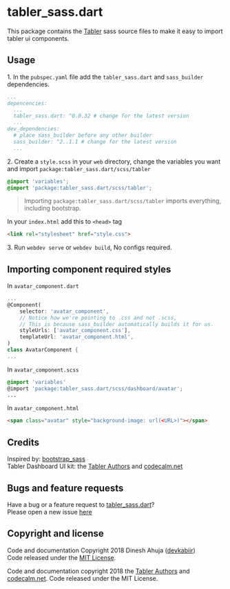 # tabler_sass.dart

This package contains the [Tabler](https://github.com/tabler/tabler) sass source files to make it easy to import tabler ui components.

## Usage

1\. In the `pubspec.yaml` file add the `tabler_sass.dart` and `sass_builder` dependencies.

```yaml
...
depencencies:
  ...
  tabler_sass.dart: ^0.0.32 # change for the latest version
  ...
dev_dependencies:
  # place sass_builder before any other builder
  sass_builder: ^2..1.1 # change for the latest version
  ...
```

2\. Create a `style.scss` in your `web` directory, change the variables you want and import `package:tabler_sass.dart/scss/tabler`

```scss
@import 'variables';
@import 'package:tabler_sass.dart/scss/tabler';
```

>Importing `package:tabler_sass.dart/scss/tabler` imports everything, including bootstrap.

In your `index.html` add this to `<head>` tag

```html
<link rel="stylesheet" href="style.css">
```

3\. Run `webdev serve` or `webdev build`, No configs required.  

## Importing component required styles

In `avatar_component.dart`

```dart
...
@Component(
    selector: 'avatar_component',
    // Notice how we're pointing to .css and not .scss,
    // This is because sass_builder automatically builds it for us.
    styleUrls: ['avatar_component.css'],
    templateUrl: 'avatar_component.html',
)
class AvatarComponent {
...
```

In `avatar_component.scss`

```scss
@import 'variables'
@import 'package:tabler_sass.dart/scss/dashboard/avatar';
...
```

In `avatar_component.html`

```html
<span class="avatar" style="background-image: url(<URL>)"></span>
```

## Credits

Inspired by: [bootstrap_sass](https://github.com/dart-league/bootstrap_sass)  
Tabler Dashboard UI kit: the [Tabler Authors](https://github.com/tabler/tabler/graphs/contributors) and [codecalm.net](codecalm.net)

## Bugs and feature requests

Have a bug or a feature request to [tabler_sass.dart](https://github.com/devkabiir/tabler_sass.dart)?  
Please open a new issue [here](https://github.com/devkabiir/tabler_sass.dart/issues/new)

## Copyright and license

Code and documentation Copyright 2018 Dinesh Ahuja ([devkabiir](https://dev.kabiir.me))  
Code released under the [MIT License](https://github.com/devkabiir/tabler_sass.dart/blob/master/LICENSE).

Code and documentation copyright 2018 the [Tabler Authors](https://github.com/tabler/tabler/graphs/contributors) and [codecalm.net](codecalm.net). Code released under the MIT License.
